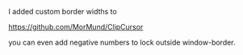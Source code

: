 I added custom border widths to 

https://github.com/MorMund/ClipCursor

you can even add negative numbers to lock outside window-border.
